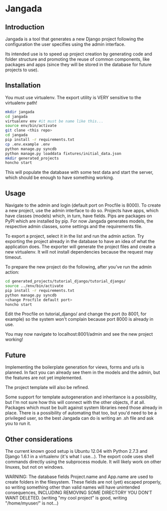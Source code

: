 Jangada
=========

## Introduction
Jangada is a tool that generates a new Django project following the configuration the user specifies using the admin interface.

Its intended use is to speed up project creation by generating code and folder structure and promoting the reuse of common components, like packages and apps (since they will be stored in the database for future projects to use).

## Installation
You must use virtualenv. The export utility is VERY sensitive to the virtualenv path! 
```bash
mkdir jangada
cd jangada
virtualenv env #it must be name like this...
source env/bin/activate
git clone <this repo>
cd jangada
pip install -r requirements.txt
cp .env.example .env
python manage.py syncdb
python manage.py loaddata fixtures/initial_data.json
mkdir generated_projects
honcho start
```

This will populate the database with some test data and start the server, which should be enough to have something working.

## Usage
Navigate to the admin and login (default port on Procfile is 8000).
To create a new project, use the admin interface to do so.
Projects have apps, which have classes (models) which, in turn, have fields.
Pips are packages on PyPI which are installed by pip.
For now Jangada generates models, the respective admin classes, some settings and the requirements file.

To export a project, select it in the list and run the admin action.
Try exporting the project already in the database to have an idea of what the application does.
The exporter will generate the project files and create a new virtualenv. It will not install dependencies because the request may timeout.

To prepare the new project do the following, after you've run the admin action:
```bash
cd generated_projects/tutorial_django/tutorial_django/
source ../env/bin/activate
pip install -r requirements.txt
python manage.py syncdb
<change Procfile default port>
honcho start
```
Edit the Procfile on tutorial_django/ and change the port (to 8001, for example) so the system won't complain because port 8000 is already in use.

You may now navigate to localhost:8001/admin and see the new project working!

## Future
Implementing the boilerplate generation for views, forms and urls is planned. In fact you can already see them in the models and the admin, but the features are not yet implemented.

The project template will also be refined.

Some support for template autogeneration and inheritance is a possibility, but I'm not sure how this will connect with the other objects, if at all.
Packages which must be built against system libraries need those already in place. There is a possibility of automating that too, but you'd need to be a privileged user, so the best Jangada can do is writing an .sh file and ask you to run it.



## Other considerations
The current known good setup is Ubuntu 12.04 with Python 2.7.3 and Django 1.6.1 in a virtualenv (it's what I use...).
The export code uses shell commands directly using the subprocess module. It will likely work on other linuxes, but not on windows.

WARNING: The database fields Project.name and App.name are used to create folders in the filesystem. These fields are not (yet) escaped properly, so writing something other than valid names will have unintended consequences, INCLUDING REMOVING SOME DIRECTORY YOU DON'T WANT DELETED. (writing "my cool project" is good, writing "/home/myuser/" is not...)

